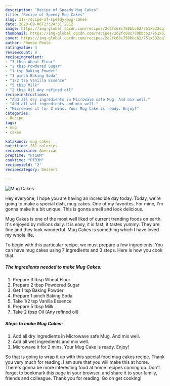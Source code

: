 ```yaml
---
description: "Recipe of Speedy Mug Cakes"
title: "Recipe of Speedy Mug Cakes"
slug: 117-recipe-of-speedy-mug-cakes
date: 2020-09-06T23:24:31.281Z
image: https://img-global.cpcdn.com/recipes/2d2fc68c750bbc62/751x532cq70/mug-cakes-recipe-main-photo.jpg
thumbnail: https://img-global.cpcdn.com/recipes/2d2fc68c750bbc62/751x532cq70/mug-cakes-recipe-main-photo.jpg
cover: https://img-global.cpcdn.com/recipes/2d2fc68c750bbc62/751x532cq70/mug-cakes-recipe-main-photo.jpg
author: Phoebe Poole
ratingvalue: 3
reviewcount: 8
recipeingredient:
- "3 tbsp Wheat Flour"
- "2 tbsp Powdered Sugar"
- "1 tsp Baking Powder"
- "1 pinch Baking Soda"
- "1/2 tsp Vanilla Essence"
- "5 tbsp Milk"
- "2 tbsp Oil Any refined oil"
recipeinstructions:
- "Add all dry ingredients in Microwave safe Mug. And mix well."
- "Add all wet ingredients and mix well."
- "Microwave it for 2 mins. Your Mug Cake is ready. Enjoy!"
categories:
- Recipe
tags:
- mug
- cakes

katakunci: mug cakes 
nutrition: 261 calories
recipecuisine: American
preptime: "PT16M"
cooktime: "PT33M"
recipeyield: "2"
recipecategory: Dessert

---
```



![Mug Cakes](https://img-global.cpcdn.com/recipes/2d2fc68c750bbc62/751x532cq70/mug-cakes-recipe-main-photo.jpg)

Hey everyone, I hope you are having an incredible day today. Today, we're going to make a special dish, mug cakes. One of my favorites. For mine, I'm gonna make it a bit unique. This is gonna smell and look delicious.

Mug Cakes is one of the most well liked of current trending foods on earth. It's enjoyed by millions daily. It is easy, it is fast, it tastes yummy. They are fine and they look wonderful. Mug Cakes is something which I have loved my whole life.




To begin with this particular recipe, we must prepare a few ingredients. You can have mug cakes using 7 ingredients and 3 steps. Here is how you cook that.

<!--inarticleads1-->

##### The ingredients needed to make Mug Cakes:

1. Prepare 3 tbsp Wheat Flour
1. Prepare 2 tbsp Powdered Sugar
1. Get 1 tsp Baking Powder
1. Prepare 1 pinch Baking Soda
1. Take 1/2 tsp Vanilla Essence
1. Prepare 5 tbsp Milk
1. Take 2 tbsp Oil (Any refined oil)




<!--inarticleads2-->

##### Steps to make Mug Cakes:

1. Add all dry ingredients in Microwave safe Mug. And mix well.
1. Add all wet ingredients and mix well.
1. Microwave it for 2 mins. Your Mug Cake is ready. Enjoy!




So that is going to wrap it up with this special food mug cakes recipe. Thank you very much for reading. I am sure that you will make this at home. There's gonna be more interesting food at home recipes coming up. Don't forget to bookmark this page in your browser, and share it to your family, friends and colleague. Thank you for reading. Go on get cooking!

